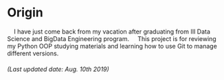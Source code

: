 # Origin
&nbsp; &nbsp; I have just come back from my vacation after graduating from III Data Science and BigData Engineering program.
&nbsp; &nbsp; This project is for reviewing my Python OOP studying materials and learning how to use Git to 
  manage different versions.
###### (Last updated date: Aug. 10th 2019)

